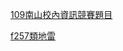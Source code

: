 [109南山校內資訊競賽題目](https://hackmd.io/kZb5Pki2RGed0aOUrZnQzQ?view)

[f257類地雷](https://zerojudge.tw/ShowProblem?problemid=f257)
